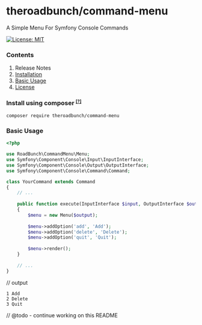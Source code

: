 # theroadbunch/command-menu
A Simple Menu For Symfony Console Commands

[![License: MIT](https://img.shields.io/badge/License-MIT-yellow.svg)](https://opensource.org/licenses/MIT)

### Contents
1. Release Notes
2. [Installation](#installation)
3. [Basic Usage](#basic-usage)  
4. [License](LICENSE)

### <a name="installation">Install using composer</a> <sup><small>[[?]](https://getcomposer.org)</a></small></sup>

`composer require theroadbunch/command-menu`

### <a name="basic-usage">Basic Usage</a>
```php
<?php

use RoadBunch\CommandMenu\Menu;
use Symfony\Component\Console\Input\InputInterface;
use Symfony\Component\Console\Output\OutputInterface;
use Symfony\Component\Console\Command\Command;

class YourCommand extends Command
{
    // ...
    
    public function execute(InputInterface $input, OutputInterface $output)
    {
        $menu = new Menu($output);
        
        $menu->addOption('add', 'Add');
        $menu->addOption('delete', 'Delete');
        $menu->addOption('quit', 'Quit');
        
        $menu->render();      
    }
    
    // ...
}
```
// output
```
1 Add
2 Delete
3 Quit
```

// @todo - continue working on this README
